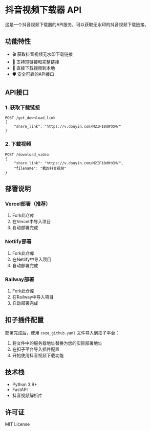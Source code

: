 # 抖音视频下载器 API

这是一个抖音视频下载器的API服务，可以获取无水印的抖音视频下载链接。

## 功能特性

- 🎬 获取抖音视频无水印下载链接
- 📱 支持短链接和完整链接
- 🔄 直接下载视频到本地
- 🛡️ 安全可靠的API接口

## API接口

### 1. 获取下载链接
```
POST /get_download_link
{
    "share_link": "https://v.douyin.com/M2IF10d0tOM/"
}
```

### 2. 下载视频
```
POST /download_video
{
    "share_link": "https://v.douyin.com/M2IF10d0tOM/",
    "filename": "我的抖音视频"
}
```

## 部署说明

### Vercel部署（推荐）
1. Fork此仓库
2. 在Vercel中导入项目
3. 自动部署完成

### Netlify部署
1. Fork此仓库
2. 在Netlify中导入项目
3. 自动部署完成

### Railway部署
1. Fork此仓库
2. 在Railway中导入项目
3. 自动部署完成

## 扣子插件配置

部署完成后，使用 `coze_github.yaml` 文件导入到扣子平台：
1. 将文件中的服务器地址替换为您的实际部署地址
2. 在扣子平台导入插件配置
3. 开始使用抖音视频下载功能

## 技术栈

- Python 3.9+
- FastAPI
- 抖音视频解析库

## 许可证

MIT License